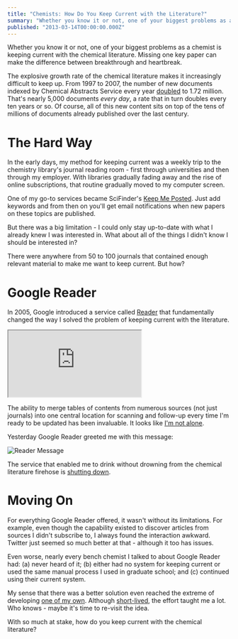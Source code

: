```yaml
---
title: "Chemists: How Do You Keep Current with the Literature?"
summary: "Whether you know it or not, one of your biggest problems as a chemist is keeping current with the chemical literature. Missing one key paper can make the difference between breakthrough and heartbreak."
published: "2013-03-14T00:00:00.000Z"
---
```


Whether you know it or not, one of your biggest problems as a chemist is keeping current with the chemical literature. Missing one key paper can make the difference between breakthrough and heartbreak.

The explosive growth rate of the chemical literature makes it increasingly difficult to keep up. From 1997 to 2007, the number of new documents indexed by Chemical Abstracts Service every year [doubled](http://www.shinwon.co.kr/cas/ASSETS/casstats.pdf) to 1.72 million. That's nearly 5,000 documents *every day*, a rate that in turn doubles every ten years or so. Of course, all of this new content sits on top of the tens of millions of documents already published over the last century.

# The Hard Way

In the early days, my method for keeping current was a weekly trip to the chemistry library's journal reading room - first through universities and then through my employer. With libraries gradually fading away and the rise of online subscriptions, that routine gradually moved to my computer screen.

One of my go-to services became SciFinder's [Keep Me Posted](http://www.cas.org/products/scifinder/keep-me-posted). Just add keywords and from then on you'll get email notifications when new papers on these topics are published.

But there was a big limitation - I could only stay up-to-date with what I already knew I was interested in. What about all of the things I didn't know I should be interested in?

There were anywhere from 50 to 100 journals that contained enough relevant material to make me want to keep current. But how?

# Google Reader

In 2005, Google introduced a service called [Reader](http://www.google.com/reader/) that fundamentally changed the way I solved the problem of keeping current with the literature.

<div class="videowrapper">
  <iframe src="https://www.youtube.com/embed/VSPZ2Uu_X3Y" allowfullscreen></iframe>
</div>

The ability to merge tables of contents from numerous sources (not just journals) into one central location for scanning and follow-up every time I'm ready to be updated has been invaluable. It looks like [I'm not alone](http://pipeline.corante.com/archives/2013/03/14/scientists_and_google_readers_demise.php).

Yesterday Google Reader greeted me with this message:

![Reader Message](/images/posts/reader-message.png "Reader Message")

The service that enabled me to drink without drowning from the chemical literature firehose is [shutting down](http://googlereader.blogspot.com/2013/03/powering-down-google-reader.html).

# Moving On

For everything Google Reader offered, it wasn't without its limitations. For example, even though the capability existed to discover articles from sources I didn't subscribe to, I always found the interaction awkward. Twitter just seemed so much better at that - although it too has issues.

Even worse, nearly every bench chemist I talked to about Google Reader had: (a) never heard of it; (b) either had no system for keeping current or used the same manual process I used in graduate school; and (c) continued using their current system.

My sense that there was a better solution even reached the extreme of developing [one of my own](/articles/2010/04/08/wanted-a-few-good-chemists/). Although [short-lived](/articles/2010/05/12/chemvoice-making-it-a-little-easier-to-be-a-great-chemist/), the effort taught me a lot. Who knows - maybe it's time to re-visit the idea.

With so much at stake, how do you keep current with the chemical literature?
